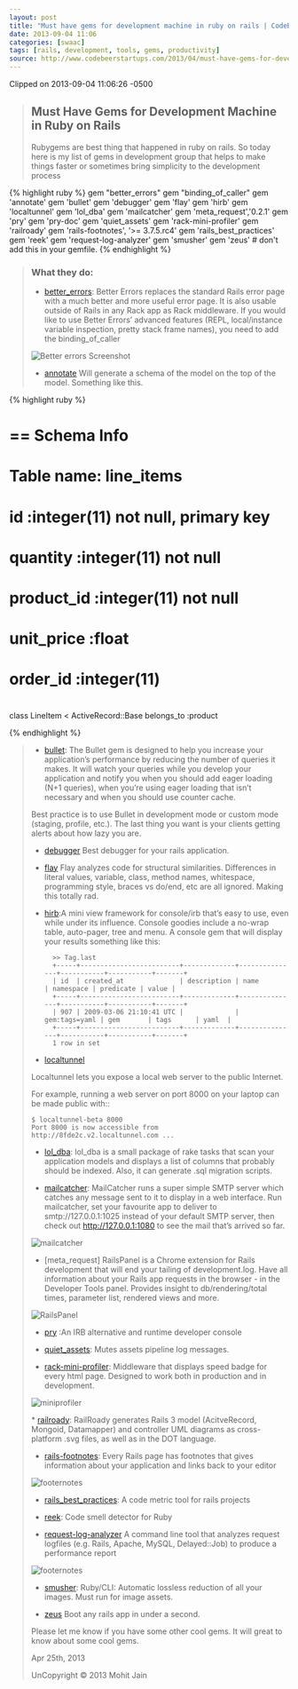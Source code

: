 ```yaml
---
layout: post
title: "Must have gems for development machine in ruby on rails | CodeBeerStartups"
date: 2013-09-04 11:06
categories: [swaac]
tags: [rails, development, tools, gems, productivity]
source: http://www.codebeerstartups.com/2013/04/must-have-gems-for-development-machine-in-ruby-on-rails/#!
---
```


Clipped on 2013-09-04 11:06:26 -0500

<!--more-->

> Must Have Gems for Development Machine in Ruby on Rails
> -------------------------------------------------------
> 
> Rubygems are best thing that happened in ruby on rails. So today here is
> my list of gems in development group that helps to make things faster or
> sometimes bring simplicity to the development process
> 

{% highlight  ruby %}
gem "better_errors"
gem "binding_of_caller"
gem 'annotate'
gem 'bullet'
gem 'debugger'
gem 'flay'
gem 'hirb'
gem 'localtunnel'
gem 'lol_dba'
gem 'mailcatcher'
gem 'meta_request','0.2.1'
gem 'pry'
gem 'pry-doc'
gem 'quiet_assets'
gem 'rack-mini-profiler'
gem 'railroady'
gem 'rails-footnotes', '>= 3.7.5.rc4'
gem 'rails_best_practices'
gem 'reek'
gem 'request-log-analyzer'
gem 'smusher'
gem 'zeus' # don't add this in your gemfile.
{% endhighlight %}

> 
> ### What they do:
> 
> -   [better\_errors](https://github.com/charliesome/better_errors):
>     Better Errors replaces the standard Rails error page with a much
>     better and more useful error page. It is also usable outside of
>     Rails in any Rack app as Rack middleware. If you would like to use
>     Better Errors’ advanced features (REPL, local/instance variable
>     inspection, pretty stack frame names), you need to add the
>     binding\_of\_caller
> 
> ![Better errors Screenshot](/images/better_errors.png)
> 
> -   [annotate](https://github.com/ctran/annotate_models) Will generate a
>     schema of the model on the top of the model. Something like this.
> 

{% highlight  ruby %}
# == Schema Info
#
# Table name: line_items
#
#  id                  :integer(11)    not null, primary key
#  quantity            :integer(11)    not null
#  product_id          :integer(11)    not null
#  unit_price          :float
#  order_id            :integer(11)
#

class LineItem < ActiveRecord::Base
belongs_to :product

{% endhighlight %}


> 
> -   [bullet](https://github.com/flyerhzm/bullet): The Bullet gem is
>     designed to help you increase your application’s performance by
>     reducing the number of queries it makes. It will watch your queries
>     while you develop your application and notify you when you should
>     add eager loading (N+1 queries), when you’re using eager loading
>     that isn’t necessary and when you should use counter cache.
> 
> Best practice is to use Bullet in development mode or custom mode
> (staging, profile, etc.). The last thing you want is your clients
> getting alerts about how lazy you are.
> 
> -   [debugger](https://github.com/cldwalker/debugger) Best debugger for
>     your rails application.
> 
> -   [flay](https://github.com/seattlerb/flay) Flay analyzes code for
>     structural similarities. Differences in literal values, variable,
>     class, method names, whitespace, programming style, braces vs
>     do/end, etc are all ignored. Making this totally rad.
> 
> -   [hirb](https://github.com/cldwalker/hirb):A mini view framework for
>     console/irb that’s easy to use, even while under its influence.
>     Console goodies include a no-wrap table, auto-pager, tree and menu.
>     A console gem that will display your results something like this:
> 
>           >> Tag.last
>           +-----+-------------------------+-------------+---------------+-----------+-----------+-------+
>           | id  | created_at              | description | name          | namespace | predicate | value |
>           +-----+-------------------------+-------------+---------------+-----------+-----------+-------+
>           | 907 | 2009-03-06 21:10:41 UTC |             | gem:tags=yaml | gem       | tags      | yaml  |
>           +-----+-------------------------+-------------+---------------+-----------+-----------+-------+
>           1 row in set
> 
> -   [localtunnel](https://github.com/progrium/localtunnel)
> 
> Localtunnel lets you expose a local web server to the public Internet.
> 
> For example, running a web server on port 8000 on your laptop can be
> made public with::
> 
>     $ localtunnel-beta 8000
>     Port 8000 is now accessible from http://8fde2c.v2.localtunnel.com ...
> 
> -   [lol\_dba](https://github.com/plentz/lol_dba): lol\_dba is a small
>     package of rake tasks that scan your application models and displays
>     a list of columns that probably should be indexed. Also, it can
>     generate .sql migration scripts.
> 
> -   [mailcatcher](https://github.com/sj26/mailcatcher): MailCatcher runs
>     a super simple SMTP server which catches any message sent to it to
>     display in a web interface. Run mailcatcher, set your favourite app
>     to deliver to smtp://127.0.0.1:1025 instead of your default SMTP
>     server, then check out http://127.0.0.1:1080 to see the mail that’s
>     arrived so far.
> 
> ![mailcatcher](/images/mailcatcher.png)
> 
> -   [meta\_request] RailsPanel is a Chrome extension for Rails
>     development that will end your tailing of development.log. Have all
>     information about your Rails app requests in the browser - in the
>     Developer Tools panel. Provides insight to db/rendering/total times,
>     parameter list, rendered views and more.
> 
> ![RailsPanel](/images/railspanel.png)
> 
> -   [pry](https://github.com/pry/pry) :An IRB alternative and runtime
>     developer console
> 
> -   [quiet\_assets](https://github.com/evrone/quiet_assets): Mutes
>     assets pipeline log messages.
> 
> -   [rack-mini-profiler](https://github.com/harleyttd/miniprofiler):
>     Middleware that displays speed badge for every html page. Designed
>     to work both in production and in development.
> 
> ![miniprofiler](/images/miniprofiler.png)
> 
> \* [railroady](https://github.com/preston/railroady): RailRoady
> generates Rails 3 model (AcitveRecord, Mongoid, Datamapper) and
> controller UML diagrams as cross-platform .svg files, as well as in the
> DOT language.
> 
> -   [rails-footnotes](https://github.com/josevalim/rails-footnotes):
>     Every Rails page has footnotes that gives information about your
>     application and links back to your editor
> 
> ![footernotes](/images/footernotes.png)
> 
> -   [rails\_best\_practices](https://github.com/railsbp/rails_best_practices):
>     A code metric tool for rails projects
> 
> -   [reek](https://github.com/troessner/reek): Code smell detector for
>     Ruby
> 
> -   [request-log-analyzer](https://github.com/wvanbergen/request-log-analyzer)
>     A command line tool that analyzes request logfiles (e.g. Rails,
>     Apache, MySQL, Delayed::Job) to produce a performance report
> 
> ![footernotes](/images/log_analyser.png)
> 
> -   [smusher](https://github.com/grosser/smusher): Ruby/CLI: Automatic
>     lossless reduction of all your images. Must run for image assets.
> 
> -   [zeus](https://github.com/burke/zeus) Boot any rails app in under a
>     second.
> 
> Please let me know if you have some other cool gems. It will great to
> know about some cool gems.
> 
> Apr 25th, 2013
> 
> UnCopyright © 2013 Mohit Jain 

